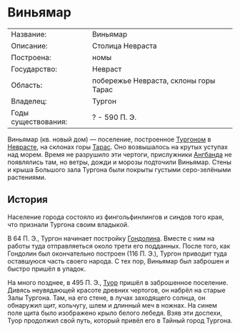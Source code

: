 # Виньямар

|                       |                   |
|-----------------------|-------------------|
|Название:              |Виньямар           |
|Описание:              |Столица Невраста   |
|Построена:             |номы               |
|Государство:           |Невраст            |
|Область:               |побережье Невраста, склоны горы Тарас  |
|Владелец:              |Тургон             |
|Годы существования:    |? - 590 П. Э.      |

Виньямар (кв. новый дом) — поселение, построенное
[Тургоном](Личности/Тургон.md) в [Неврасте](Невраст.md), на склонах горы
[Тарас](Тарас.md). Оно возвышалось на крутых уступах над морем. Время не
разрушило эти чертоги, прислужники [Ангбанда](Ангбанд.md) не появлялись там, но
ветры, дожди и морозы подточили Виньямар. Стены и крыша Большого зала Тургона
были покрыты густыми серо-зелёными растениями.

## История

Население города состояло из фингольфинлингов и синдов того края, что признали
Тургона своим владыкой.

В 64 П. Э., Тургон начинает постройку [Гондолина](Гондолин.md). Вместе с ним на
работы туда отправляеться около трети его подданных. После того, как Гондолин
был окончательно построен (116 П. Э.), Тургон приводит туда оставшуюся часть
своего народа. С тех пор, Виньямар был заброшен и быстро пришёл в упадок.

На много позднее, в 495 П. Э., [Туор](Личности/Туор.md) пришёл в заброшенное
поселение. Дивясь неувядающей красоте древних чертогов, он набрёл на старые
Залы Тургона. Там, на его стене, в лучах заходящего солнца, он обнаружил щит,
кольчугу, шлем и длинный меч в ножнах. На синем поле щита было изображено крыло
белого лебедя. Взяв эти доспехи, Туор продолжил свой путь, который привёл его в
Тайный город Тургона.
